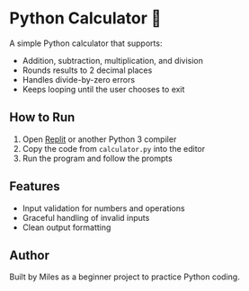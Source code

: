 # Python Calculator 🧮

A simple Python calculator that supports:
- Addition, subtraction, multiplication, and division
- Rounds results to 2 decimal places
- Handles divide-by-zero errors
- Keeps looping until the user chooses to exit

## How to Run
1. Open [Replit](https://replit.com/languages/python3) or another Python 3 compiler
2. Copy the code from `calculator.py` into the editor
3. Run the program and follow the prompts

## Features
- Input validation for numbers and operations
- Graceful handling of invalid inputs
- Clean output formatting

## Author
Built by Miles as a beginner project to practice Python coding.
